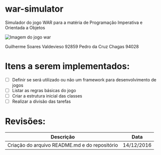 # war-simulator
Simulador do jogo WAR para a matéria de Programação Imperativa e Orientada a Objetos

![Imagem do jogo war](https://i3.zst.com.br/thumbs/45/e/12/4189284.jpg)

Guilherme Soares Valdevieso 92859
Pedro da Cruz Chagas        94028

# Itens a serem implementados:
- [ ] Definir se será utilizado ou não um framework para desenvolvimento de jogos
- [ ] Listar as regras básicas do jogo
- [ ] Criar a estrutura inicial das classes
- [ ] Realizar a divisão das tarefas

# Revisões:
  Descrição | Data
------------ | -------------
Criação do arquivo README.md e do repositório  | 14/12/2016

